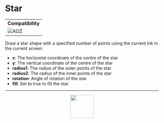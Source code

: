 # Star
<table><tr><td colspan="2"><b>Compatibility</b></td></tr><tr><td><img src="https://drive.google.com/uc?export=view&id=1NbXQFq8_hw18wZSmQiAaH8PEkx0iN0ue" valign="center" all="AOZ" title="AOZ" /></td></tr></table>

Draw a star shape with a specified number of points using the current Ink in the current screen
- **x**: The horizontal coordinate of the centre of the star
- **y**: The vertical coordinate of the centre of the star
- **radius1**: The radius of the outer points of the star
- **radius2**: The radius of the inner points of the star
- **rotation**: Angle of rotation of the star
- **fill**: Set to true to fill the star
---
<p align="center"><img valign="middle" width="76px" src="https://drive.google.com/uc?export=view&id=1c2KO0LJpvMS9X9CAGV6dOfciR7OWhdKA" /></p>